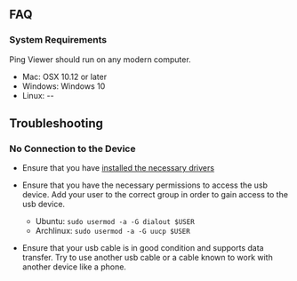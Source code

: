 ## FAQ

### System Requirements

Ping Viewer should run on any modern computer.

- Mac: OSX 10.12 or later
- Windows: Windows 10
- Linux: --

## Troubleshooting

### No Connection to the Device

- Ensure that you have [installed the necessary drivers](home#installing-and-running-the-application)
- Ensure that you have the necessary permissions to access the usb device. Add your user to the correct group in order to gain access to the usb device.

   - Ubuntu: `sudo usermod -a -G dialout $USER`
   - Archlinux: `sudo usermod -a -G uucp $USER`

- Ensure that your usb cable is in good condition and supports data transfer. Try to use another usb cable or a cable known to work with another device like a phone.
